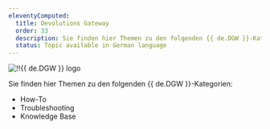 ```yaml
---
eleventyComputed:
  title: Devolutions Gateway
  order: 33
  description: Sie finden hier Themen zu den folgenden {{ de.DGW }}-Kategorien:':' How-To, Troubleshooting und Knowledge Base Themen.
  status: Topic available in German language
---
```

![!!{{ de.DGW }} logo](https://webdevolutions.blob.core.windows.net/images/projects/gateway/logos/gateway-color-shadow.svg)

Sie finden hier Themen zu den folgenden {{ de.DGW }}-Kategorien:  

- How-To 
- Troubleshooting 
- Knowledge Base 